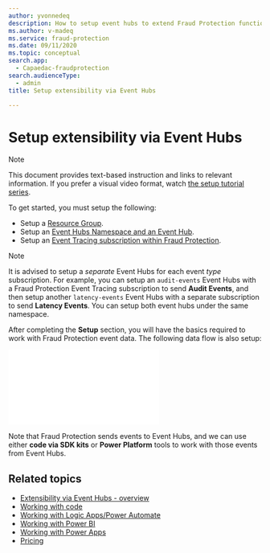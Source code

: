 ```yaml
---
author: yvonnedeq
description: How to setup event hubs to extend Fraud Protection functionality and incorporate Fraud Protection data into an organization’s processes and workflows.
ms.author: v-madeq
ms.service: fraud-protection
ms.date: 09/11/2020
ms.topic: conceptual
search.app:
  - Capaedac-fraudprotection
search.audienceType:
  - admin
title: Setup extensibility via Event Hubs

---
```



# Setup extensibility via Event Hubs

> [!NOTE]  
> This document provides text-based instruction and links to relevant information. If you prefer a visual video format, watch [the setup tutorial series](https://vimeo.com/showcase/7308527).

To get started, you must setup the following: 
- Setup a [Resource Group](https://docs.microsoft.com/azure/azure-resource-manager/management/manage-resource-groups-portal).
- Setup an [Event Hubs Namespace and an Event Hub](https://docs.microsoft.com/azure/event-hubs/event-hubs-create).
- Setup an [Event Tracing subscription within Fraud Protection](https://docs.microsoft.com/dynamics365/fraud-protection/event-tracing).
	
> [!NOTE]  
> It is advised to setup a *separate* Event Hubs for each event *type* subscription. For example, you can setup an `audit-events` Event Hubs with a Fraud Protection Event Tracing subscription to send **Audit Events**,  and then setup another `latency-events` Event Hubs with a separate subscription to send **Latency Events**. You can setup both event hubs under the same namespace.  

After completing the **Setup** section, you will have the basics required to work with Fraud Protection event data. The following data flow is also setup:

![data flow](media/eventhubs/data-flow.html)

   Note that Fraud Protection sends events to Event Hubs, and we can use either **code via SDK kits** or **Power Platform** tools to work with those events from Event Hubs.

## Related topics
- [Extensibility via Event Hubs -  overview]( extensibility-via-event-hubs-overview.md)
- [Working with code](extensibility-with-code.md)
- [Working with Logic Apps/Power Automate]( extensibility-with-power-automate.md)
- [Working with Power BI]( extensibility-with-power-bi.md)
- [Working with Power Apps]( extensibility-with-power-apps.md)
- [Pricing](extensibility-pricing.md)
 
